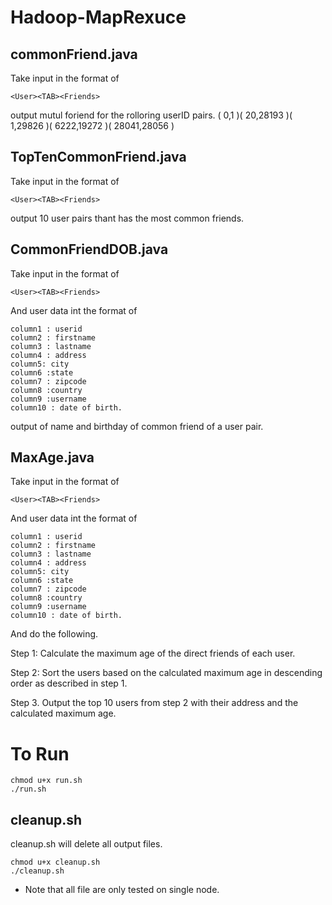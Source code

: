 # Hadoop-MapRexuce

## commonFriend.java

Take input in the format of 

```
<User><TAB><Friends>
```

output mutul foriend for the rolloring userID pairs.
( 0,1 )( 20,28193 )( 1,29826 )( 6222,19272 )( 28041,28056 )

## TopTenCommonFriend.java

Take input in the format of 

```
<User><TAB><Friends>
```

output 10 user pairs thant has the most common friends.

## CommonFriendDOB.java

Take input in the format of 

```
<User><TAB><Friends>
```

And user data int the format of 

```
column1 : userid
column2 : firstname
column3 : lastname
column4 : address
column5: city
column6 :state
column7 : zipcode
column8 :country
column9 :username
column10 : date of birth.

```

output of name and birthday of common friend of a user pair.

## MaxAge.java

Take input in the format of 
```
<User><TAB><Friends>
```

And user data int the format of 

```
column1 : userid
column2 : firstname
column3 : lastname
column4 : address
column5: city
column6 :state
column7 : zipcode
column8 :country
column9 :username
column10 : date of birth.

```

And do the following.

Step 1: Calculate the maximum age of the direct friends of each user.

Step 2: Sort the users based on the calculated maximum age in descending order as described in step 1.

Step 3. Output the top 10 users from step 2 with their address and the calculated maximum age.


# To Run

```
chmod u+x run.sh
./run.sh
```

## cleanup.sh

cleanup.sh will delete all output files.

```
chmod u+x cleanup.sh
./cleanup.sh
```

- Note that all file are only tested on single node.
